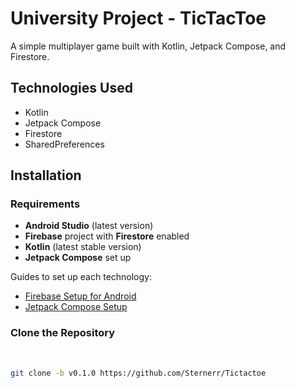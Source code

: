 # University Project - TicTacToe

A simple multiplayer game built with Kotlin, Jetpack Compose, and Firestore.

## Technologies Used
  - Kotlin
  - Jetpack Compose
  - Firestore
  - SharedPreferences

## Installation

### Requirements
- **Android Studio** (latest version)  
- **Firebase** project with **Firestore** enabled  
- **Kotlin** (latest stable version)  
- **Jetpack Compose** set up
  
Guides to set up each technology:
  - [Firebase Setup for Android](https://firebase.google.com/docs/android/setup)
  - [Jetpack Compose Setup](https://developer.android.com/jetpack/compose/setup)

### Clone the Repository

<br/>

```bash
git clone -b v0.1.0 https://github.com/Sternerr/Tictactoe
```

</div>
